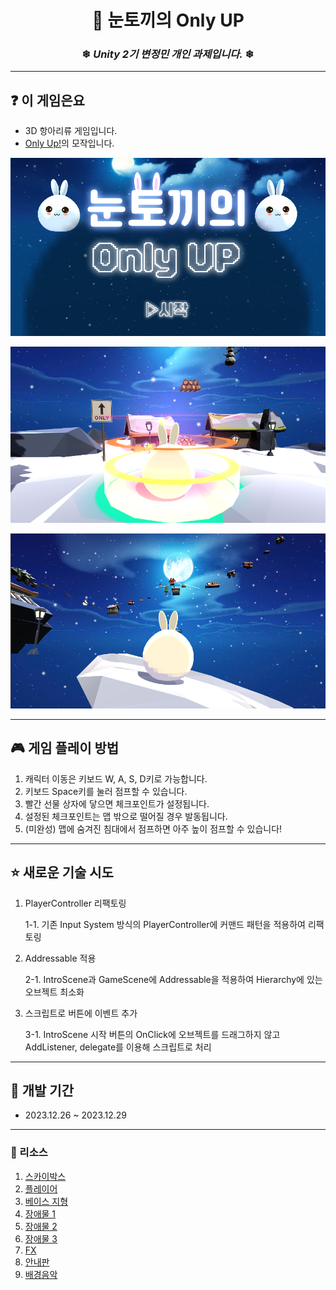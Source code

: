 <div align="center">
<h1>🐰 눈토끼의 Only UP</h1>

   
### ❄ _Unity 2기 변정민 개인 과제입니다._ ❄


</div>


---
## ❓ 이 게임은요
- 3D 항아리류 게임입니다.
- [Only Up!](https://only-up.softonic.kr/)의 모작입니다.


![인트로 화면](./ReadMeImages/Intro.png)


![게임 화면 1](./ReadMeImages/Game.png)


![게임 화면 2](./ReadMeImages/Game2.png)


---
## 🎮 게임 플레이 방법
1. 캐릭터 이동은 키보드 W, A, S, D키로 가능합니다.
2. 키보드 Space키를 눌러 점프할 수 있습니다.
3. 빨간 선물 상자에 닿으면 체크포인트가 설정됩니다.
4. 설정된 체크포인트는 맵 밖으로 떨어질 경우 발동됩니다.
5. (미완성) 맵에 숨겨진 침대에서 점프하면 아주 높이 점프할 수 있습니다!


---
## ⭐ 새로운 기술 시도
1. PlayerController 리팩토링
   
   1-1. 기존 Input System 방식의 PlayerController에 커맨드 패턴을 적용하여 리팩토링

2. Addressable 적용

   2-1. IntroScene과 GameScene에 Addressable을 적용하여 Hierarchy에 있는 오브젝트 최소화

3. 스크립트로 버튼에 이벤트 추가

   3-1. IntroScene 시작 버튼의 OnClick에 오브젝트를 드래그하지 않고 AddListener, delegate를 이용해 스크립트로 처리


---
## 📆 개발 기간
- 2023.12.26 ~ 2023.12.29


---
### 🔗 리소스
1. [스카이박스](https://assetstore.unity.com/packages/2d/textures-materials/sky/fantasy-skybox-free-18353)
2. [플레이어](https://assetstore.unity.com/packages/3d/characters/creatures/kawaii-slimes-221172)
3. [베이스 지형](https://assetstore.unity.com/packages/3d/environments/landscapes/flatpoly-winter-village-51544#content)
4. [장애물 1](https://assetstore.unity.com/packages/3d/props/free-christmas-assets-low-poly-13102)
5. [장애물 2](https://kaylousberg.itch.io/furniture-bits)
6. [장애물 3](https://assetstore.unity.com/packages/3d/props/stylize-house-props-low-poly-266235)
7. [FX](https://assetstore.unity.com/packages/vfx/particles/hyper-casual-fx-200333)
8. [안내판](https://assetstore.unity.com/packages/3d/props/exterior/us-road-signs-free-164941)
9. [배경음악](https://alkakrab.itch.io/free-25-fantasy-rpg-game-tracks-no-copyright-vol-2)
